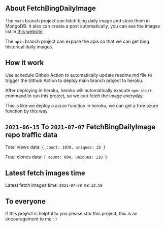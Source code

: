 ## About FetchBingDailyImage

The `main` branch project can fetch bing daily image and store them in MongoDB.
It also can create a post automatically, you can see the images list in [this website](https://oursalbum.netlify.app)

The `apis` branch project can expose the apis so that we can get bing historical daily images.

## How it work

Use schedule Github Action to automatically update readme.md file to trigger the Github Action to deploy main branch project to heroku.

After deploying in heroku, heroku will automatically execute `npm start` command to run this project, so we can fetch the image everyday.

This is like we deploy a azure function in heroku, we can get a free azure function by this way.

## `2021-06-15` To `2021-07-07` FetchBingDailyImage repo traffic data

Total views data: `{ count: 1078, uniques: 32 }`

Total clones data: `{ count: 804, uniques: 118 }`

## Latest fetch images time

Latest fetch images time: `2021-07-08 08:12:58`

## To everyone

If this project is helpful to you please star this project, this is an encouragement to me `:)`



